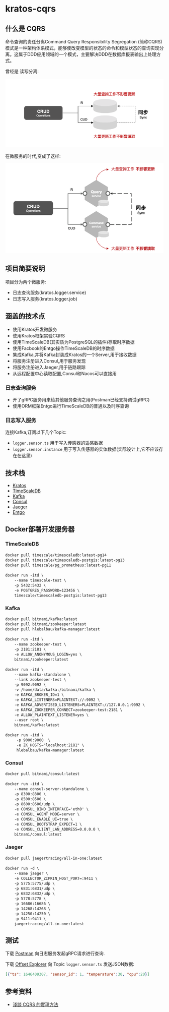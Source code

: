 # kratos-cqrs

## 什么是 CQRS

命令查询的责任分离Command Query Responsibility Segregation (简称CQRS)模式是一种架构体系模式，能够使改变模型的状态的命令和模型状态的查询实现分离。这属于DDD应用领域的一个模式，主要解决DDD在数据库报表输出上处理方式。

曾经是 读写分离:

![](docs/rws.png)

在微服务的时代,变成了这样:

![](docs/cqrs.png)

## 项目简要说明

项目分为两个微服务:

- 日志查询服务(kratos.logger.service)
- 日志写入服务(kratos.logger.job)

## 涵盖的技术点

- 使用Kratos开发微服务
- 使用Kratos框架实验CQRS
- 使用TimeScaleDB(其实质为PostgreSQL的插件)存取时序数据
- 使用Facbook的Entgo操作TimeScaleDB的时序数据
- 集成Kafka,并将Kafka封装成Kratos的一个Server,用于接收数据
- 将服务注册进入Consul,用于服务发现
- 将服务注册进入Jaeger,用于链路跟踪
- 从远程配置中心读取配置,Consul和Nacos可以直接用

### 日志查询服务

- 开了gRPC服务用来给其他服务查询之用(Postman已经支持调试gRPC)
- 使用ORM框架Entgo进行TimeScaleDB的普通以及时序查询

### 日志写入服务

连接Kafka,订阅以下几个Topic:

- `logger.sensor.ts` 用于写入传感器的遥感数据
- `logger.sensor.instance` 用于写入传感器的实体数据(实际设计上,它不应该存在在这里)

## 技术栈

- [Kratos](https://go-kratos.dev/)
- [TimeScaleDB](https://www.timescale.com/)
- [Kafka](https://kafka.apache.org/)
- [Consul](https://www.consul.io/)
- [Jaeger](https://www.jaegertracing.io/)
- [Entgo](https://entgo.io/)

## Docker部署开发服务器

### TimeScaleDB

```shell
docker pull timescale/timescaledb:latest-pg14
docker pull timescale/timescaledb-postgis:latest-pg13
docker pull timescale/pg_prometheus:latest-pg11

docker run -itd \
    --name timescale-test \
    -p 5432:5432 \
    -e POSTGRES_PASSWORD=123456 \
    timescale/timescaledb-postgis:latest-pg13
```

### Kafka

```shell
docker pull bitnami/kafka:latest
docker pull bitnami/zookeeper:latest
docker pull hlebalbau/kafka-manager:latest

docker run -itd \
    --name zookeeper-test \
    -p 2181:2181 \
    -e ALLOW_ANONYMOUS_LOGIN=yes \
    bitnami/zookeeper:latest

docker run -itd \
    --name kafka-standalone \
    --link zookeeper-test \
    -p 9092:9092 \
    -v /home/data/kafka:/bitnami/kafka \
    -e KAFKA_BROKER_ID=1 \
    -e KAFKA_LISTENERS=PLAINTEXT://:9092 \
    -e KAFKA_ADVERTISED_LISTENERS=PLAINTEXT://127.0.0.1:9092 \
    -e KAFKA_ZOOKEEPER_CONNECT=zookeeper-test:2181 \
    -e ALLOW_PLAINTEXT_LISTENER=yes \
    --user root \
    bitnami/kafka:latest

docker run -itd \
     -p 9000:9000  \
     -e ZK_HOSTS="localhost:2181" \
     hlebalbau/kafka-manager:latest
```

### Consul

```shell
docker pull bitnami/consul:latest

docker run -itd \
    --name consul-server-standalone \
    -p 8300:8300 \
    -p 8500:8500 \
    -p 8600:8600/udp \
    -e CONSUL_BIND_INTERFACE='eth0' \
    -e CONSUL_AGENT_MODE=server \
    -e CONSUL_ENABLE_UI=true \
    -e CONSUL_BOOTSTRAP_EXPECT=1 \
    -e CONSUL_CLIENT_LAN_ADDRESS=0.0.0.0 \
    bitnami/consul:latest
```

### Jaeger

```shell
docker pull jaegertracing/all-in-one:latest

docker run -d \
    --name jaeger \
    -e COLLECTOR_ZIPKIN_HOST_PORT=:9411 \
    -p 5775:5775/udp \
    -p 6831:6831/udp \
    -p 6832:6832/udp \
    -p 5778:5778 \
    -p 16686:16686 \
    -p 14268:14268 \
    -p 14250:14250 \
    -p 9411:9411 \
    jaegertracing/all-in-one:latest
```

## 测试

下载 [Postman](https://www.postman.com/downloads/) 向日志服务发起gRPC请求进行查询.

下载 [Offset Explorer](https://www.kafkatool.com/download.html) 向 Topic ```logger.sensor.ts``` 发送JSON数据:

```json
[{"ts": 1646409307, "sensor_id": 1, "temperature":30, "cpu":20}]
```

## 参考资料

- [淺談 CQRS 的實現方法](https://medium.brobridge.com/%E6%B7%BA%E8%AB%87-cqrs-%E5%AF%A6%E7%8F%BE%E6%96%B9%E6%B3%95-3b4fcb8d5c86)
